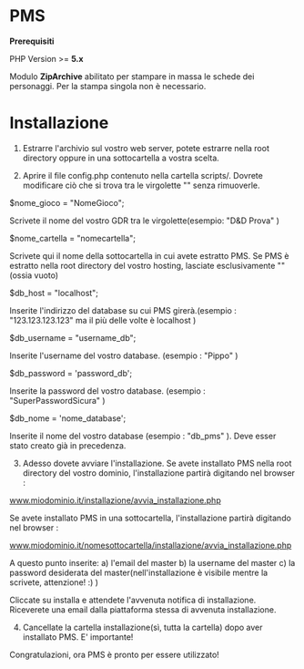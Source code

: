 PMS
===
**Prerequisiti**

PHP Version >= **5.x**

Modulo **ZipArchive** abilitato per stampare in massa le schede dei personaggi. Per la stampa singola non è necessario.

Installazione
==
1) Estrarre l'archivio sul vostro web server, potete estrarre nella root directory oppure in una sottocartella a vostra scelta.

2) Aprire il file config.php contenuto nella cartella scripts/. Dovrete modificare ciò che si trova tra le virgolette "" senza rimuoverle. 

$nome_gioco = "NomeGioco"; 

Scrivete il nome del vostro GDR tra le virgolette(esempio: "D&D Prova" )

$nome_cartella = "nomecartella";

Scrivete qui il nome della sottocartella in cui avete estratto PMS.
Se PMS è estratto nella root directory del vostro hosting, lasciate esclusivamente "" (ossia vuoto)

$db_host = "localhost";

Inserite l'indirizzo del database su cui PMS girerà.(esempio : "123.123.123.123" ma il più delle volte è localhost )

$db_username = "username_db";

Inserite l'username del vostro database. (esempio : "Pippo" )

$db_password = 'password_db';

Inserite la password del vostro database. (esempio : "SuperPasswordSicura" )

$db_nome = 'nome_database';

Inserite il nome del vostro database (esempio : "db_pms" ). Deve esser stato creato già in precedenza. 

3) Adesso dovete avviare l'installazione. 
Se avete installato PMS nella root directory del vostro dominio, l'installazione partirà digitando nel browser :

www.miodominio.it/installazione/avvia_installazione.php

Se avete installato PMS in una sottocartella, l'installazione partirà digitando nel browser : 

www.miodominio.it/nomesottocartella/installazione/avvia_installazione.php

A questo punto inserite:
a) l'email del master
b) la username del master
c) la password desiderata del master(nell'installazione è visibile mentre la scrivete, attenzione! :) )

Cliccate su installa e attendete l'avvenuta notifica di installazione. Riceverete una email dalla piattaforma stessa di avvenuta installazione.

4) Cancellate la cartella installazione(sì, tutta la cartella) dopo aver installato PMS. E' importante!

Congratulazioni, ora PMS è pronto per essere utilizzato!
